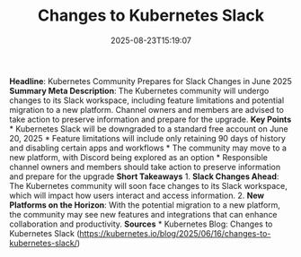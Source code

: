 ﻿---
title: "Changes to Kubernetes Slack"
date: "2025-08-23T15:19:07"
category: "Markets"
summary: ""
slug: "changes to kubernetes slack"
source_urls:
  - "https://kubernetes.io/blog/2025/06/16/changes-to-kubernetes-slack/"
seo:
  title: "Changes to Kubernetes Slack | Hash n Hedge"
  description: ""
  keywords: ["news", "markets", "brief"]
---
**Headline**: Kubernetes Community Prepares for Slack Changes in June 2025  **Summary Meta Description**: The Kubernetes community will undergo changes to its Slack workspace, including feature limitations and potential migration to a new platform. Channel owners and members are advised to take action to preserve information and prepare for the upgrade.  **Key Points**  * Kubernetes Slack will be downgraded to a standard free account on June 20, 2025 * Feature limitations will include only retaining 90 days of history and disabling certain apps and workflows * The community may move to a new platform, with Discord being explored as an option * Responsible channel owners and members should take action to preserve information and prepare for the upgrade  **Short Takeaways**  1. **Slack Changes Ahead**: The Kubernetes community will soon face changes to its Slack workspace, which will impact how users interact and access information. 2. **New Platforms on the Horizon**: With the potential migration to a new platform, the community may see new features and integrations that can enhance collaboration and productivity.  **Sources**  * Kubernetes Blog: Changes to Kubernetes Slack (https://kubernetes.io/blog/2025/06/16/changes-to-kubernetes-slack/) 
